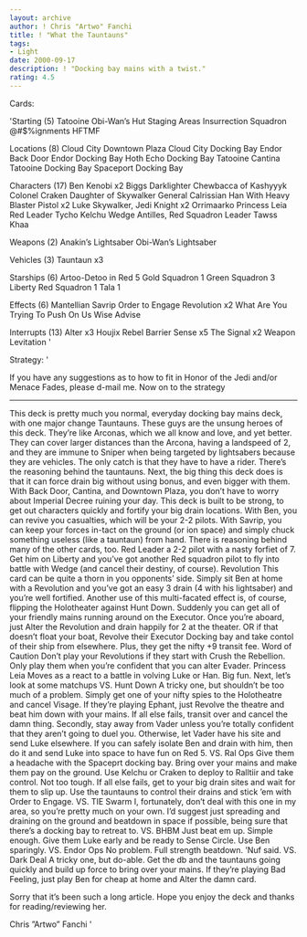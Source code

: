 ```yaml
---
layout: archive
author: ! Chris "Artwo" Fanchi
title: ! "What the Tauntauns"
tags:
- Light
date: 2000-09-17
description: ! "Docking bay mains with a twist."
rating: 4.5
---
```

Cards: 

'Starting (5)
Tatooine Obi-Wan’s Hut
Staging Areas
Insurrection
Squadron @#$%ignments
HFTMF

Locations (8)
Cloud City Downtown Plaza
Cloud City Docking Bay
Endor Back Door
Endor Docking Bay
Hoth Echo Docking Bay
Tatooine Cantina
Tatooine Docking Bay
Spaceport Docking Bay

Characters (17)
Ben Kenobi x2
Biggs Darklighter
Chewbacca of Kashyyyk
Colonel Craken
Daughter of Skywalker
General Calrissian
Han With Heavy Blaster Pistol x2
Luke Skywalker, Jedi Knight x2
Orrimaarko
Princess Leia
Red Leader
Tycho Kelchu
Wedge Antilles, Red Squadron Leader
Tawss Khaa

Weapons (2)
Anakin’s Lightsaber
Obi-Wan’s Lightsaber

Vehicles (3)
Tauntaun x3

Starships (6)
Artoo-Detoo in Red 5
Gold Squadron 1
Green Squadron 3
Liberty
Red Squadron 1
Tala 1

Effects (6)
Mantellian Savrip
Order to Engage
Revolution x2
What Are You Trying To Push On Us
Wise Advise

Interrupts (13)
Alter x3
Houjix
Rebel Barrier
Sense x5
The Signal x2
Weapon Levitation '

Strategy: '

If you have any suggestions as to how to fit in Honor of the Jedi and/or Menace Fades, please d-mail me. Now on to the strategy

------------------------------------------------------------

This deck is pretty much you normal, everyday docking bay mains deck, with one major change Tauntauns. These guys are the unsung heroes of this deck. They’re like Arconas, which we all know and love, and yet better. They can cover larger distances than the Arcona, having a landspeed of 2, and they are immune to Sniper when being targeted by lightsabers because they are vehicles. The only catch is that they have to have a rider.
There’s the reasoning behind the tauntauns. Next, the big thing this deck does is that it can force drain big without using bonus, and even bigger with them. With Back Door, Cantina, and Downtown Plaza, you don’t have to worry about Imperial Decree ruining your day. This deck is built to be strong, to get out characters quickly and fortify your big drain locations. With Ben, you can revive you casualties, which will be your 2-2 pilots. With Savrip, you can keep your forces in-tact on the ground (or ion space) and simply chuck something useless (like a tauntaun) from hand.
There is reasoning behind many of the other cards, too.
Red Leader a 2-2 pilot with a nasty forfiet of 7. Get him on Liberty and you’ve got another Red squadron pilot to fly into battle with Wedge (and cancel their destiny, of course).
Revolution This card can be quite a thorn in you opponents’ side. Simply sit Ben at home with a Revolution and you’ve got an easy 3 drain (4 with his lightsaber) and you’re well fortified. Another use of this multi-facated effect is, of course, flipping the Holotheater against Hunt Down. Suddenly you can get all of your friendly mains running around on the Executor. Once you’re aboard, just Alter the Revolution and drain happily for 2 at the theater. OR if that doesn’t float your boat, Revolve their Executor Docking bay and take contol of their ship from elsewhere. Plus, they get the nifty +9 transit fee. Word of Caution Don’t play your Revolutions if they start with Crush the Rebellion. Only play them when you’re confident that you can alter Evader.
Princess Leia Moves as a react to a battle in volving Luke or Han. Big fun.
Next, let’s look at some matchups
VS. Hunt Down
A tricky one, but shouldn’t be too much of a problem. Simply get one of your nifty spies to the Holotheatre and cancel Visage. If they’re playing Ephant, just Revolve the theatre and beat him down with your mains. If all else fails, transit over and cancel the damn thing. Secondly, stay away from Vader unless you’re totally confident that they aren’t going to duel you. Otherwise, let Vader have his site and send Luke elsewhere. If you can safely isolate Ben and drain with him, then do it and send Luke into space to have fun on Red 5.
VS. Ral Ops
Give them a headache with the Spaceprt docking bay. Bring over your mains and make them pay on the ground. Use Kelchu or Craken to deploy to Ralltiir and take control. Not too tough. If all else fails, get to your big drain sites and wait for them to slip up. Use the tauntauns to control their drains and stick ’em with Order to Engage.
VS. TIE Swarm
I, fortunately, don’t deal with this one in my area, so you’re pretty much on your own. I’d suggest just spreading and draining on the ground and beatdown in space if possible, being sure that there’s a docking bay to retreat to.
VS. BHBM
Just beat em up. Simple enough. Give them Luke early and be ready to Sense Circle. Use Ben sparingly.
VS. Endor Ops
No problem. Full strength beatdown. ’Nuf said.
VS. Dark Deal
A tricky one, but do-able. Get the db and the tauntauns going quickly and build up force to bring over your mains. If they’re playing Bad Feeling, just play Ben for cheap at home and Alter the damn card.

Sorry that it’s been such a long article. Hope you enjoy the deck and thanks for reading/reviewing her.

Chris ”Artwo” Fanchi	'